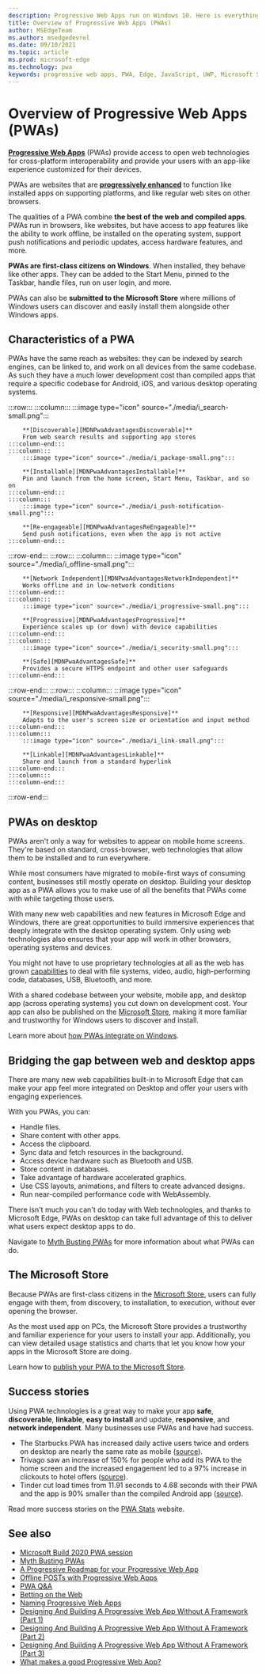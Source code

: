 ```yaml
---
description: Progressive Web Apps run on Windows 10. Here is everything you need to know as a web developer.
title: Overview of Progressive Web Apps (PWAs)
author: MSEdgeTeam
ms.author: msedgedevrel
ms.date: 09/10/2021
ms.topic: article
ms.prod: microsoft-edge
ms.technology: pwa
keywords: progressive web apps, PWA, Edge, JavaScript, UWP, Microsoft Store
---
```

# Overview of Progressive Web Apps (PWAs)

**[Progressive Web Apps][MDNApps]** (PWAs) provide access to open web technologies for cross-platform interoperability and provide your users with an app-like experience customized for their devices.

PWAs are websites that are **[progressively enhanced][AListApartUnderstandingProgressiveEnhancement]** to function like installed apps on supporting platforms, and like regular web sites on other browsers.

The qualities of a PWA combine **the best of the web and compiled apps**. PWAs run in browsers, like websites, but have access to app features like the ability to work offline, be installed on the operating system, support push notifications and periodic updates, access hardware features, and more.

**PWAs are first-class citizens on Windows**. When installed, they behave like other apps. They can be added to the Start Menu, pinned to the Taskbar, handle files, run on user login, and more.

PWAs can also be **submitted to the Microsoft Store** where millions of Windows users can discover and easily install them alongside other Windows apps.


## Characteristics of a PWA

PWAs have the same reach as websites: they can be indexed by search engines, can be linked to, and work on all devices from the same codebase. As such they have a much lower development cost than compiled apps that require a specific codebase for Android, iOS, and various desktop operating systems.

<!-- Note that the formatting in this grid is important as it ensures that icons, subtitles, and descriptions within cells are close enough that they feel related.
Ensure that the there are 2 trailing spaces after each subtitle to cause a <br>
but avoid an empty line. -->
:::row:::
    :::column:::
        :::image type="icon" source="./media/i_search-small.png":::
        
        **[Discoverable][MDNPwaAdvantagesDiscoverable]**  
        From web search results and supporting app stores
    :::column-end:::
    :::column:::
        :::image type="icon" source="./media/i_package-small.png":::
        
        **[Installable][MDNPwaAdvantagesInstallable]**  
        Pin and launch from the home screen, Start Menu, Taskbar, and so on
    :::column-end:::
    :::column:::
        :::image type="icon" source="./media/i_push-notification-small.png":::
        
        **[Re-engageable][MDNPwaAdvantagesReEngageable]**  
        Send push notifications, even when the app is not active
    :::column-end:::
:::row-end:::
:::row:::
    :::column:::
        :::image type="icon" source="./media/i_offline-small.png":::

        **[Network Independent][MDNPwaAdvantagesNetworkIndependent]**  
        Works offline and in low-network conditions
    :::column-end:::
    :::column:::
        :::image type="icon" source="./media/i_progressive-small.png":::

        **[Progressive][MDNPwaAdvantagesProgressive]**  
        Experience scales up (or down) with device capabilities
    :::column-end:::
    :::column:::
        :::image type="icon" source="./media/i_security-small.png":::

        **[Safe][MDNPwaAdvantagesSafe]**  
        Provides a secure HTTPS endpoint and other user safeguards
    :::column-end:::
:::row-end:::
:::row:::
    :::column:::
        :::image type="icon" source="./media/i_responsive-small.png":::

        **[Responsive][MDNPwaAdvantagesResponsive]**  
        Adapts to the user's screen size or orientation and input method
    :::column-end:::
    :::column:::
        :::image type="icon" source="./media/i_link-small.png":::

        **[Linkable][MDNPwaAdvantagesLinkable]**  
        Share and launch from a standard hyperlink
    :::column-end:::
    :::column:::
    :::column-end:::
:::row-end:::


## PWAs on desktop

PWAs aren't only a way for websites to appear on mobile home screens. They're based on standard, cross-browser, web technologies that allow them to be installed and to run everywhere.

While most consumers have migrated to mobile-first ways of consuming content, businesses still mostly operate on desktop. Building your desktop app as a PWA allows you to make use of all the benefits that PWAs come with while targeting those users.

With many new web capabilities and new features in Microsoft Edge and Windows, there are great opportunities to build immersive experiences that deeply integrate with the desktop operating system. Only using web technologies also ensures that your app will work in other browsers, operating systems and devices.

You might not have to use proprietary technologies at all as the web has grown [capabilities](#bridging-the-gap-between-web-and-desktop-apps) to deal with file systems, video, audio, high-performing code, databases, USB, Bluetooth, and more.

With a shared codebase between your website, mobile app, and desktop app (across operating systems) you cut down on development cost. Your app can also be published on the [Microsoft Store](#the-microsoft-store), making it more familiar and trustworthy for Windows users to discover and install.

Learn more about [how PWAs integrate on Windows][PwaWindowsUx].


## Bridging the gap between web and desktop apps

There are many new web capabilities built-in to Microsoft Edge that can make your app feel more integrated on Desktop and offer your users with engaging experiences.

With you PWAs, you can:

*   Handle files.
*   Share content with other apps.
*   Access the clipboard.
*   Sync data and fetch resources in the background.
*   Access device hardware such as Bluetooth and USB.
*   Store content in databases.
*   Take advantage of hardware accelerated graphics.
*   Use CSS layouts, animations, and filters to create advanced designs.
*   Run near-compiled performance code with WebAssembly.

There isn't much you can't do today with Web technologies, and thanks to Microsoft Edge, PWAs on desktop can take full advantage of this to deliver what users expect desktop apps to do.

Navigate to [Myth Busting PWAs][Davrous20191018MythBustingPwasNewEdgeEdition] for more information about what PWAs can do.


## The Microsoft Store

Because PWAs are first-class citizens in the [Microsoft Store][PwaMicrosoftStore], users can fully engage with them, from discovery, to installation, to execution, without ever opening the browser.

As the most used app on PCs, the Microsoft Store provides a trustworthy and familiar experience for your users to install your app. Additionally, you can view detailed usage statistics and charts that let you know how your apps in the Microsoft Store are doing.

Learn how to [publish your PWA to the Microsoft Store][PwaPublishToStore].


## Success stories

Using PWA technologies is a great way to make your app **safe**, **discoverable**, **linkable**, **easy to install** and update, **responsive**, and **network independent**. Many businesses use PWAs and have had success.

*   The Starbucks PWA has increased daily active users twice and orders on desktop are nearly the same rate as mobile ([source][StarbucksSuccessStory]).
*   Trivago saw an increase of 150% for people who add its PWA to the home screen and the increased engagement led to a 97% increase in clickouts to hotel offers ([source][TrivagoSuccessStory]).
*   Tinder cut load times from 11.91 seconds to 4.68 seconds with their PWA and the app is 90% smaller than the compiled Android app ([source][TinderSuccessStory]).

Read more success stories on the [PWA Stats][PwaStats] website.


## See also

*   [Microsoft Build 2020 PWA session][BuildVideo]
*   [Myth Busting PWAs][Davrous20191018MythBustingPwasNewEdgeEdition]
*   [A Progressive Roadmap for your Progressive Web App][CloudfourThinksProgressiveRoadmapYourWebApp]
*   [Offline POSTs with Progressive Web Apps][MediumWebEdgeOfflinePostsProgressiveWebApps]
*   [PWA Q&A][AaronGustafsonNotebookPwaQa]
*   [Betting on the Web][JoretegBlogBettingWeb]
*   [Naming Progressive Web Apps][Fberriman20170626NamingProgressiveWebApps]
*   [Designing And Building A Progressive Web App Without A Framework (Part 1)][Smashingmagazine201907ProgressiveWebAppFrameworkPart1]
*   [Designing And Building A Progressive Web App Without A Framework (Part 2)][Smashingmagazine201907ProgressiveWebAppFrameworkPart2]
*   [Designing And Building A Progressive Web App Without A Framework (Part 3)][Smashingmagazine201907ProgressiveWebAppFrameworkPart3]
*   [What makes a good Progressive Web App?][WebDevGoodPwaChecklist]


<!-- Links -->

[MDNApps]: https://developer.mozilla.org/Apps/Progressive "Progressive Web Apps | MDN"
[AListApartUnderstandingProgressiveEnhancement]: https://alistapart.com/article/understandingprogressiveenhancement "Understanding Progressive Enhancement - A List Apart"
[PwaStats]: https://www.pwastats.com/ "A community-driven list of stats and news related to Progressive Web Apps"
[StarbucksSuccessStory]: https://twitter.com/davidbrunelle/status/993960071406080000 "David Brunelle | Twitter"
[TrivagoSuccessStory]: https://www.thinkwithgoogle.com/intl/en-gb/marketing-strategies/app-and-mobile/trivago-embrace-progressive-web-apps-as-the-future-of-mobile/  "The next billion users: trivago embrace progressive web apps as the future of mobile | Think With Google"
[TinderSuccessStory]: https://medium.com/@addyosmani/a-tinder-progressive-web-app-performance-case-study-78919d98ece0 "A Tinder Progress Web App Performance Case Study | Medium.com"
[MDNPwaAdvantagesDiscoverable]: https://developer.mozilla.org/docs/Web/Apps/Progressive/Advantages#Discoverable "Discoverable - Progressive web app advantages"
[MDNPwaAdvantagesInstallable]: https://developer.mozilla.org/docs/Web/Apps/Progressive/Advantages#Installable "Installable - Progressive web app advantages"
[MDNPwaAdvantagesLinkable]: https://developer.mozilla.org/Apps/Progressive/Advantages#Linkable "Linkable - Progressive web app advantages"
[MDNPwaAdvantagesNetworkIndependent]: https://developer.mozilla.org/docs/Web/Apps/Progressive/Advantages#Network_independent "Network independent - Progressive web app advantages"
[MDNPwaAdvantagesProgressive]: https://developer.mozilla.org/docs/Web/Apps/Progressive/Advantages#Progressive "Progressive - Progressive web app advantages"
[MDNPwaAdvantagesReEngageable]: https://developer.mozilla.org/docs/Web/Apps/Progressive/Advantages#Re-engageable "Re-engageable - Progressive web app advantages"
[MDNPwaAdvantagesResponsive]: https://developer.mozilla.org/Apps/Progressive/Advantages#Responsive "Responsive - Progressive web app advantages"
[MDNPwaAdvantagesSafe]: https://developer.mozilla.org/docs/Web/Apps/Progressive/Advantages#Safe "Safe - Progressive web app advantages"
[BuildVideo]: https://www.youtube.com/watch?v=y4p_QHZtMKM "PWA video"
[Davrous20191018MythBustingPwasNewEdgeEdition]: https://www.davrous.com/2019/10/18/myth-busting-pwas-the-new-edge-edition "Myth Busting PWAs – The New Edge Edition"
[CloudfourThinksProgressiveRoadmapYourWebApp]: https://cloudfour.com/thinks/a-progressive-roadmap-for-your-progressive-web-app "A Progressive Roadmap for your Progressive Web App"
[MediumWebEdgeOfflinePostsProgressiveWebApps]: https://medium.com/web-on-the-edge/offline-posts-with-progressive-web-apps-fc2dc4ad895 "Offline POSTs with Progressive Web Apps"
[AaronGustafsonNotebookPwaQa]: https://www.aaron-gustafson.com/notebook/pwa-qa "PWA Q&A"
[JoretegBlogBettingWeb]: https://joreteg.com/blog/betting-on-the-web "Betting on the Web"
[Fberriman20170626NamingProgressiveWebApps]: https://fberriman.com/2017/06/26/naming-progressive-web-apps "Naming Progressive Web Apps"
[Smashingmagazine201907ProgressiveWebAppFrameworkPart1]: https://www.smashingmagazine.com/2019/07/progressive-web-application-pwa-framework-part-1 "Designing And Building A Progressive Web Application Without A Framework (Part 1)"
[Smashingmagazine201907ProgressiveWebAppFrameworkPart2]: https://www.smashingmagazine.com/2019/07/progressive-web-application-pwa-framework-part-2 "Designing And Building A Progressive Web Application Without A Framework (Part 2)"
[Smashingmagazine201907ProgressiveWebAppFrameworkPart3]: https://www.smashingmagazine.com/2019/07/progressive-web-application-pwa-framework-part-3 "Designing And Building A Progressive Web Application Without A Framework (Part 3)"
[WebDevGoodPwaChecklist]: https://web.dev/pwa-checklist "What makes a good Progressive Web App? | web.dev"
[PwaMicrosoftStore]: https://www.microsoft.com/store/apps/windows "Windows Apps | Microsoft Store"
[PwaWindowsUx]: ./ux.md "The user experience of PWAs | Microsoft Docs"
[PwaPublishToStore]: ./how-to/microsoft-store.md "Publish your Progressive Web App to the Microsoft Store | Microsoft Docs"
